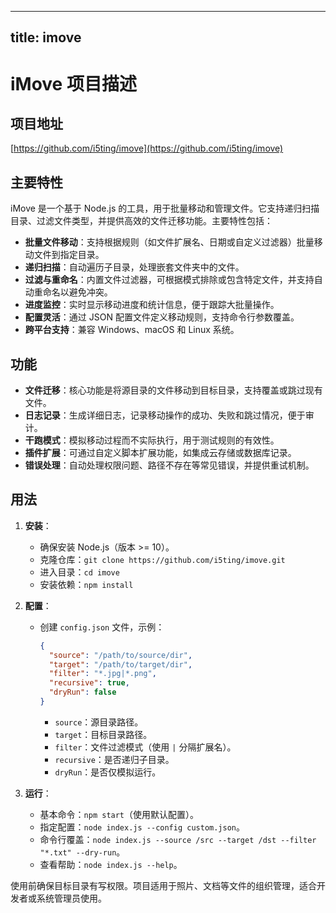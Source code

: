 
---
title: imove
---

# iMove 项目描述

## 项目地址
[https://github.com/i5ting/imove](https://github.com/i5ting/imove)

## 主要特性
iMove 是一个基于 Node.js 的工具，用于批量移动和管理文件。它支持递归扫描目录、过滤文件类型，并提供高效的文件迁移功能。主要特性包括：
- **批量文件移动**：支持根据规则（如文件扩展名、日期或自定义过滤器）批量移动文件到指定目录。
- **递归扫描**：自动遍历子目录，处理嵌套文件夹中的文件。
- **过滤与重命名**：内置文件过滤器，可根据模式排除或包含特定文件，并支持自动重命名以避免冲突。
- **进度监控**：实时显示移动进度和统计信息，便于跟踪大批量操作。
- **配置灵活**：通过 JSON 配置文件定义移动规则，支持命令行参数覆盖。
- **跨平台支持**：兼容 Windows、macOS 和 Linux 系统。

## 功能
- **文件迁移**：核心功能是将源目录的文件移动到目标目录，支持覆盖或跳过现有文件。
- **日志记录**：生成详细日志，记录移动操作的成功、失败和跳过情况，便于审计。
- **干跑模式**：模拟移动过程而不实际执行，用于测试规则的有效性。
- **插件扩展**：可通过自定义脚本扩展功能，如集成云存储或数据库记录。
- **错误处理**：自动处理权限问题、路径不存在等常见错误，并提供重试机制。

## 用法
1. **安装**：
   - 确保安装 Node.js（版本 >= 10）。
   - 克隆仓库：`git clone https://github.com/i5ting/imove.git`
   - 进入目录：`cd imove`
   - 安装依赖：`npm install`

2. **配置**：
   - 创建 `config.json` 文件，示例：
     ```json
     {
       "source": "/path/to/source/dir",
       "target": "/path/to/target/dir",
       "filter": "*.jpg|*.png",
       "recursive": true,
       "dryRun": false
     }
     ```
     - `source`：源目录路径。
     - `target`：目标目录路径。
     - `filter`：文件过滤模式（使用 `|` 分隔扩展名）。
     - `recursive`：是否递归子目录。
     - `dryRun`：是否仅模拟运行。

3. **运行**：
   - 基本命令：`npm start`（使用默认配置）。
   - 指定配置：`node index.js --config custom.json`。
   - 命令行覆盖：`node index.js --source /src --target /dst --filter "*.txt" --dry-run`。
   - 查看帮助：`node index.js --help`。

使用前确保目标目录有写权限。项目适用于照片、文档等文件的组织管理，适合开发者或系统管理员使用。